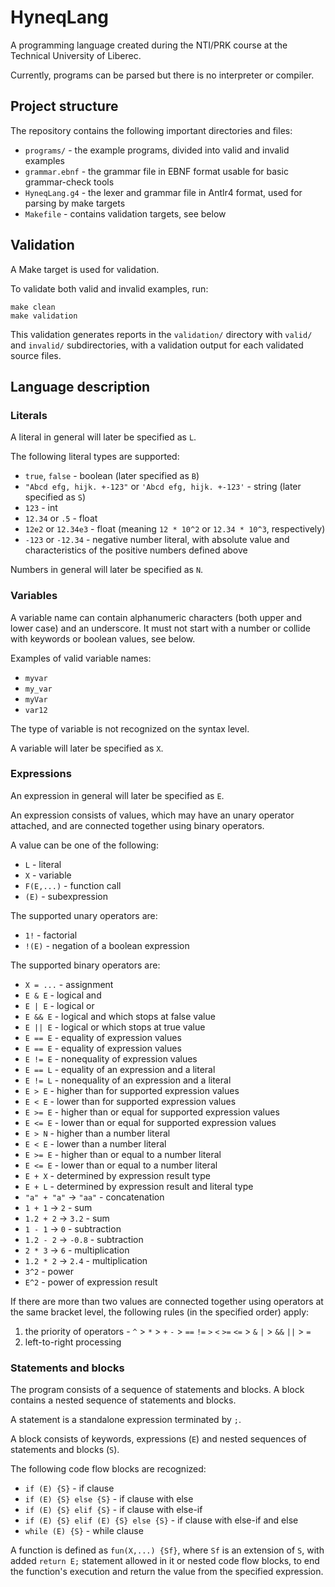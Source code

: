 # HyneqLang
A programming language created during the NTI/PRK course at the Technical University of Liberec.

Currently, programs can be parsed but there is no interpreter or compiler.

## Project structure
The repository contains the following important directories and files:
  - `programs/` - the example programs, divided into valid and invalid examples
  - `grammar.ebnf` - the grammar file in EBNF format usable for basic grammar-check tools
  - `HyneqLang.g4` - the lexer and grammar file in Antlr4 format, used for parsing by make targets
  - `Makefile` - contains validation targets, see below

## Validation
A Make target is used for validation.

To validate both valid and invalid examples, run:

    make clean
    make validation

This validation generates reports in the `validation/` directory with `valid/` and `invalid/` subdirectories, with a validation output for each validated source files.

## Language description

### Literals
A literal in general will later be specified as `L`.

The following literal types are supported:
  - `true`, `false` - boolean (later specified as `B`)
  - `"Abcd efg, hijk. +-123"` or `'Abcd efg, hijk. +-123'` - string (later specified as `S`)
  - `123` - int
  - `12.34` or `.5` - float
  - `12e2` or `12.34e3` - float (meaning `12 * 10^2` or `12.34 * 10^3`, respectively)
  - `-123` or `-12.34` - negative number literal, with absolute value and characteristics of the positive numbers defined above

Numbers in general will later be specified as `N`.

### Variables
A variable name can contain alphanumeric characters (both upper and lower case) and an underscore. It must not start with a number or collide with keywords or boolean values, see below.

Examples of valid variable names:
  - `myvar`
  - `my_var`
  - `myVar`
  - `var12`

The type of variable is not recognized on the syntax level.

A variable will later be specified as `X`.

### Expressions
An expression in general will later be specified as `E`.

An expression consists of values, which may have an unary operator attached, and are connected together using binary operators.

A value can be one of the following:
  - `L` - literal
  - `X` - variable
  - `F(E,...)` - function call
  - `(E)` - subexpression

The supported unary operators are:
  - `1!` - factorial
  - `!(E)` - negation of a boolean expression

The supported binary operators are:
  - `X = ...` - assignment
  - `E & E` - logical and
  - `E | E` - logical or
  - `E && E` - logical and which stops at false value
  - `E || E` - logical or which stops at true value
  - `E == E` - equality of expression values
  - `E == E` - equality of expression values
  - `E != E` - nonequality of expression values
  - `E == L` - equality of an expression and a literal
  - `E != L` - nonequality of an expression and a literal
  - `E > E` - higher than for supported expression values
  - `E < E` - lower than for supported expression values
  - `E >= E` - higher than or equal for supported expression values
  - `E <= E` - lower than or equal for supported expression values
  - `E > N` - higher than a number literal
  - `E < E` - lower than a number literal
  - `E >= E` - higher than or equal to a number literal
  - `E <= E` - lower than or equal to a number literal
  - `E + X` - determined by expression result type
  - `E + L` - determined by expression result and literal type
  - `"a" + "a"` -> `"aa"` - concatenation
  - `1 + 1` -> `2` - sum
  - `1.2 + 2` -> `3.2` - sum
  - `1 - 1` -> `0` - subtraction
  - `1.2 - 2` -> `-0.8` - subtraction
  - `2 * 3` -> `6` - multiplication
  - `1.2 * 2` -> `2.4` - multiplication
  - `3^2` - power
  - `E^2` - power of expression result

If there are more than two values are connected together using operators at the same bracket level, the following rules (in the specified order) apply:
  1. the priority of operators - `^` > `*` > `+` `-` > `==` `!=` `>` `<` `>=` `<=` > `&` `|` > `&&` `||` > `=`
  2. left-to-right processing

### Statements and blocks
The program consists of a sequence of statements and blocks. A block contains a nested sequence of statements and blocks.

A statement is a standalone expression terminated by `;`.

A block consists of keywords, expressions (`E`) and nested sequences of statements and blocks (`S`).

The following code flow blocks are recognized:
  - `if (E) {S}` - if clause
  - `if (E) {S} else {S}` - if clause with else
  - `if (E) {S} elif {S}` - if clause with else-if
  - `if (E) {S} elif (E) {S} else {S}` - if clause with else-if and else
  - `while (E) {S}` - while clause

A function is defined as `fun(X,...) {Sf}`, where `Sf` is an extension of `S`, with added `return E;` statement allowed in it or nested code flow blocks, to end the function's execution and return the value from the specified expression.
